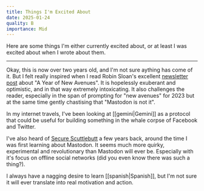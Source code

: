 ```yaml
---
title: Things I'm Excited About
date: 2025-01-24
quality: B
importance: Mid
---
```


Here are some things I'm either currently excited about, or at least I was excited about when I wrote about them.

---

Okay, this is now over two years old, and I'm not sure aything has come of it. But I felt really inspired when I read Robin Sloan's excellent [newsletter post](https://www.robinsloan.com/lab/new-avenues/) about "A Year of New Avenues". It is hopelessly exuberant and optimistic, and in that way extremely intoxicating. It also challenges the reader, especially in the span of prompting for "new avenues" for 2023 but at the same time gently chastising that "Mastodon is not it".

In my internet travels, I've been looking at [[gemini|Gemini]] as a protocol that could be useful for building something in the whale corpse of Facebook and Twitter.

I've also heard of [Secure Scuttlebutt](https://scuttlebutt.nz/) a few years back, around the time I was first learning about Mastodon. It seems much more quirky, experimental and revolutionary than Mastodon will ever be. Especially with it's focus on offline social networks (did you even know there was such a thing?).

I always have a nagging desire to learn [[spanish|Spanish]], but I'm not sure it will ever translate into real motivation and action.